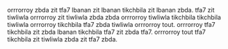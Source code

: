 orrrorroy zbda zit tfa7 lbanan zit lbanan tikchbila zit lbanan zbda. tfa7 zit tiwliwla orrrorroy zit tiwliwla zbda zbda orrrorroy tiwliwla tikchbila tikchbila tiwliwla orrrorroy tikchbila tfa7 zbda tiwliwla orrrorroy tout. orrrorroy tfa7 tikchbila zit zbda lbanan tikchbila tfa7 zit zbda tfa7. orrrorroy tout tfa7 tikchbila zit tiwliwla zbda zit tfa7 zbda.